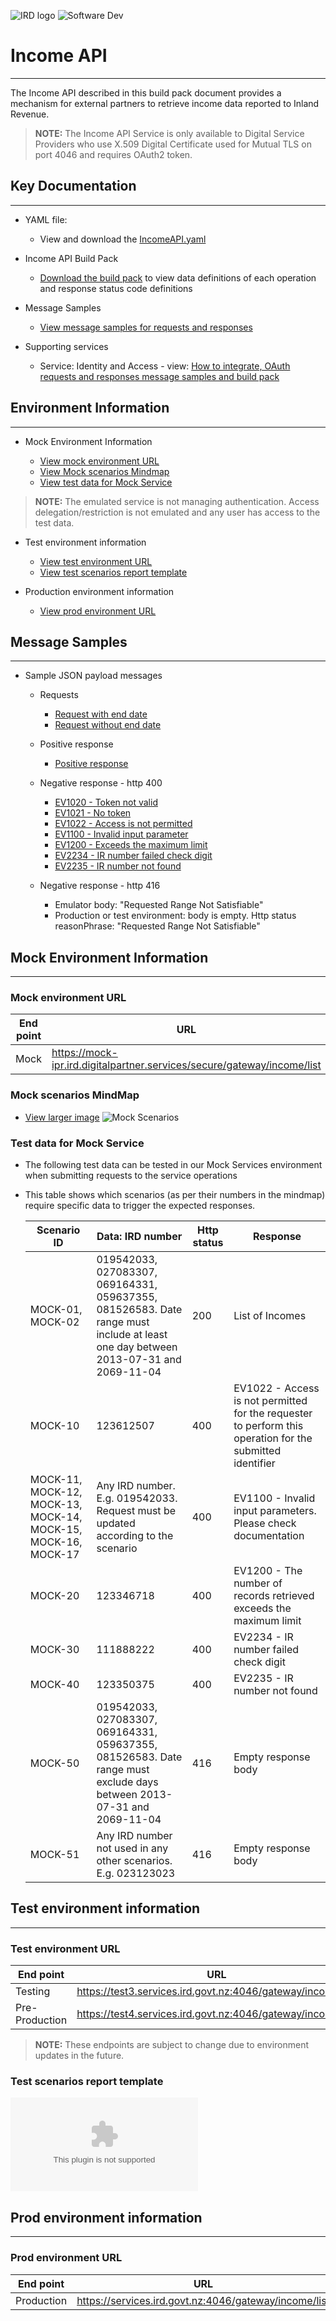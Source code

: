 ![IRD logo](../../Images/IRlogo.gif)
![Software Dev](../../Images/SoftwareDev.png)

# Income API
---
The Income API described in this build pack document provides a mechanism for external partners to retrieve income data reported to Inland Revenue.

>**NOTE:** The Income API Service is only available to Digital Service Providers who use X.509 Digital Certificate used for Mutual TLS on port 4046 and requires OAuth2 token.

## Key Documentation
---
- YAML file:
	- View and download the [IncomeAPI.yaml](IncomeAPI.yaml)

- Income API Build Pack 
	- [Download the build pack](Gateway%20Services%20Build%20pack%20-%20Income%20API.pdf) to view data definitions of each operation and response status code definitions
	
- Message Samples
	* [View message samples for requests and responses](#-message-samples)

- Supporting services
    * Service: Identity and Access - view: [How to integrate, OAuth requests and responses message samples and build pack](../Service%20-%20Identity%20and%20Access/Latest/)

## Environment Information
---
- Mock Environment Information

    * [View mock environment URL](#mock-environment-url)
    * [View Mock scenarios Mindmap](#mock-scenarios-mindmap)
    * [View test data for Mock Service](#test-data-for-mock-service)

>**NOTE:** The emulated service is not managing authentication. Access delegation/restriction is not emulated and any user has access to the test data.

- Test environment information

    * [View test environment URL](#test-environment-url)
    * [View test scenarios report template](#test-scenarios-report-template)

- Production environment information

    * [View prod environment URL](#prod-environment-url)

## Message Samples
---
* Sample JSON payload messages
	* Requests
	    * [Request with end date](sample%20messages/request_with_end_date.json)
	    * [Request without end date](sample%20messages/request_without_end_date.json)
	    
	* Positive response
	    * [Positive response](sample%20messages/response_positive_response.json)
	  
	* Negative response - http 400
	    * [EV1020 - Token not valid](sample%20messages/response_EV1020_token_is_not_valid.json)
	    * [EV1021 - No token](sample%20messages/response_EV1021_no_token.json)
	    * [EV1022 - Access is not permitted](sample%20messages/response_EV1022_access_is_not_permitted.json)
	    * [EV1100 - Invalid input parameter](sample%20messages/response_EV1100_invalid_input_parameter.json)
	    * [EV1200 - Exceeds the maximum limit](sample%20messages/response_EV1200_exceed_the_max_limit.json)
	    * [EV2234 - IR number failed check digit](sample%20messages/response_EV2234_IR_failed_check_digit.json)
	    * [EV2235 - IR number not found](sample%20messages/response_EV2235_IR_not_found.json)
	    
	* Negative response - http 416
	    * Emulator body: "Requested Range Not Satisfiable"
	    * Production or test environment: body is empty. Http status reasonPhrase: "Requested Range Not Satisfiable"

## Mock Environment Information
---
### Mock environment URL
| End point|  URL|
|--|--|
| Mock | https://mock-ipr.ird.digitalpartner.services/secure/gateway/income/list |

### Mock scenarios MindMap

- [View larger image](images/Income%20API%20Emulator%20Mindmap.png)
![Mock Scenarios](images/Income%20API%20Emulator%20Mindmap.png)

### Test data for Mock Service

   - The following test data can be tested in our Mock Services environment when submitting requests to the service operations
   - This table shows which scenarios (as per their numbers in the mindmap) require specific data to trigger the expected responses.

      Scenario ID | Data: IRD number | Http status | Response 
    	--- | --- | --- | ---
    	MOCK-01, MOCK-02 | 019542033, 027083307, 069164331, 059637355, 081526583. Date range must include at least one day between 2013-07-31 and 2069-11-04 | 200 | List of Incomes
    	MOCK-10 | 123612507 | 400 | EV1022 - Access is not permitted for the requester to perform this operation for the submitted identifier
    	MOCK-11, MOCK-12, MOCK-13, MOCK-14, MOCK-15, MOCK-16, MOCK-17 | Any IRD number. E.g. 019542033. Request must be updated according to the scenario | 400 | EV1100 - Invalid input parameters. Please check documentation
    	MOCK-20 | 123346718 | 400 | EV1200 - The number of records retrieved exceeds the maximum limit
    	MOCK-30 | 111888222 | 400 | EV2234 - IR number failed check digit
    	MOCK-40 | 123350375 | 400 | EV2235 - IR number not found
    	MOCK-50 | 019542033, 027083307, 069164331, 059637355, 081526583. Date range must exclude days between 2013-07-31 and 2069-11-04 | 416 | Empty response body
    	MOCK-51 | Any IRD number not used in any other scenarios. E.g. 023123023 | 416 | Empty response body


## Test environment information
---
### Test environment URL
| End point|  URL|
|--|--|
| Testing | https://test3.services.ird.govt.nz:4046/gateway/income/list |    
| Pre-Production | https://test4.services.ird.govt.nz:4046/gateway/income/list | 

>**NOTE:** These endpoints are subject to change due to environment updates in the future. 

### Test scenarios report template

![Download the Test Scenarios report template](IncomeAPI-OnBoardingScenarios.xlsx)

## Prod environment information
---
### Prod environment URL
| End point|  URL|
|--|--|
| Production | https://services.ird.govt.nz:4046/gateway/income/list |


